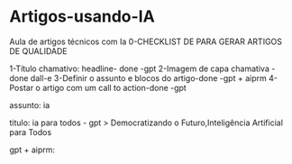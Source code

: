 # Artigos-usando-IA
Aula de artigos técnicos com Ia
0-CHECKLIST DE PARA GERAR ARTIGOS DE QUALIDADE

1-Título chamativo: headline- done -gpt
2-Imagem de capa chamativa -done dall-e
3-Definir o assunto e blocos do artigo-done -gpt + aiprm
4-Postar o artigo com um call to action-done -gpt



assunto: ia 

titulo: ia para todos - gpt > Democratizando o Futuro,Inteligência Artificial para Todos

gpt + aiprm:
